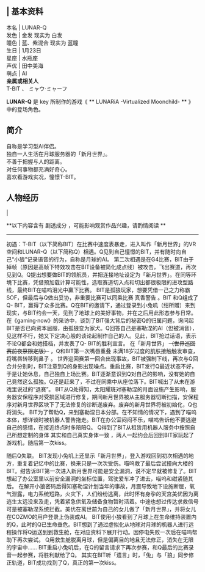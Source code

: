   

|  **基本资料**  
---  
本名  |  LUNAR-Q   
发色  |  金发  现实为  白发   
瞳色  |  蓝、紫混合  现实为  蓝瞳   
生日  |  1月23日   
星座  |  水瓶座   
声优  |  田中美海   
萌点  |  AI   
**亲属或相关人**  
T-BIT  、  ミャウ·ミャーフ  
  
**LUNAR-Q** 是  key  所制作的游戏《 ** LUNARiA -Virtualized Moonchild-  ** 》中的登场角色。

##  简介

自称是学习型AI伴侣。  
独自一人生活在月球服务器的「新月世界」。  
不善于把握与人的距离。  
对任何事物都充满好奇心。  
喜欢看游戏实况，憧憬T-BIT。

##  人物经历

|

**以下内容含有 剧透成分  ，可能影响观赏作品兴趣，请酌情阅读 **  
  
---  
  
初遇：T-BIT（以下简称BIT）在比赛中速度表暴走，进入叫作「新月世界」的VR空间和LUNAR-Q（以下简称Q）相遇。Q见到自己憧憬的BIT，并有随时向自己“小狼”记录语音的行为，自称是月球的AI。
第二次相遇是在G4比赛，BIT由于掉帧（原因是高帧下特效攻击在BIT设备被简化成点线）被攻击，飞出赛道，再次见到Q。Q提出想要做BIT的领航员，并把连接地址设定为「新月世界」。在同等环境下比赛，凭借预加载计算可能性，选取赛道切入点和切出都很极限的进攻型路线，最终BIT在喵呜泪光中赢下比赛。
BIT是孤狼玩家，想要凭借一己之力称霸SOF，但最后与Q做出妥协，非重要比赛可以同乘比赛  真香警告  。BIT 和Q组成了Q-
BIT，赢得了众多比赛。Q在BIT的邀请下，通过登录到小兔叽（绀所赠）来到现实，与BIT约会一天，见到了地球上的美好事物，并在之后用此形态参与日常。
在《gaming·now》的采访中，谈到了BIT强大背后的秘密Q的归属问题，询问起BIT是否已向资本屈服，由孤狼变为家犬。Q回答自己是塞勒涅的AI（但被消音），见这样不行，她又下定决心般的谈论起制作自己的人。见此，BIT抢过话语，表示不论Q都会和她搭档，并发表了Q-
BIT的胜利宣言。  在「新月世界」 ~~（世界巡回赛前夜祭限定版）~~ ，Q和BIT第一次嘴唇重叠  未满18岁过度的肌肤接触触发审查，将嘴唇转移到鼻子
。
世界巡回赛第一回合出现事故，BIT被强制下线，再次与Q回合并分别时，BIT注意到Q的身影出现噪点。重启比赛，BIT发行Q最近状态不好，于是让她休息，自己独自上场比赛。BIT逐渐意识到Q对自己的影响，没有她的自己竟然这么孤独。Q还是赶来了，不过在同乘中从座位落下。BIT喊出了从未在游戏里说过的“退赛”。
BIT从Q处得知，太阳耀斑对塞勒涅的月面设施产生影响，服务器安保程序对受损区域进行修复，期间新月世界被从主服务器切断扫描，安保程序对新月世界区块下了无法修复的诊断遂废弃。废弃的新月世界将被初始化，Q也将消失。
BIT为了帮助Q，来到塞勒涅日本分部。在不知情的情况下，遇到了喵呜本体，想详谈时被机器人警告拖走。BIT在办公室闷闷不乐，喵呜告诉他不要逃避自己的感情，在接近终点时多陪陪Q。
Q得到了BIT从租赁用机器人服务中按照自己所想定制的身体  其实和自己真实身体一致  ，两人一起约会后回到BIT家玩起了游戏机，随后第一次kiss。
</br>

随后Q失联。
BIT发现小兔叽上还显示「新月世界」，登入游戏回到初次相遇的地方，重复着记忆中的比赛，换来只是一次次受伤。喵呜救了最后尝试撞向大楼的BIT。绀告诉BIT第一次进入新月世界可能是安全漏洞，说不定早就被修复了。BIT想起了办公室里以前安全漏洞的坐标位置，驾驶爱车冲了进去，喵呜和绀紧随其后。
在解开小狼密码后得知塞勒涅计划当年的事故，月震导致地下设施断层，氧气泄露，电力系统短路，火灾下，人们纷纷逃离，此时怀有身孕的天宫美优因为离逃生太远没来及走，凭着紧急供氧及储备食物暂时活着。中途也想过传达求救信号可是被塞勒涅系统拦截。美优在离世前为自己的女儿做了「新月世界」，并将女儿在COZMO的用户登录上伪装成AI。
BIT使用小狼看到了月球上在生命维持装置内的Q，此时的Q已生命垂危。BIT想到了通过虚拟化从地球对月球的机器人进行远程操作将Q运送到到救生舱，在对应资料下展开行动。因停电失败一次后在喵呜帮助下再次尝试。
Q用救生舱脱离月球，但是偏离目的地且无法修正，消失在无限的宇宙中……
BIT重启小兔叽后，在Q的留言请求下再次参赛，和Q最后的比赛录音一起参赛，将胜利献给了Q。
其实在BIT听「遗言」时，「兔」与「狼」同步修正轨道，BIT成功找到了Q，真正的第一次kiss。  </br>  
  
  
